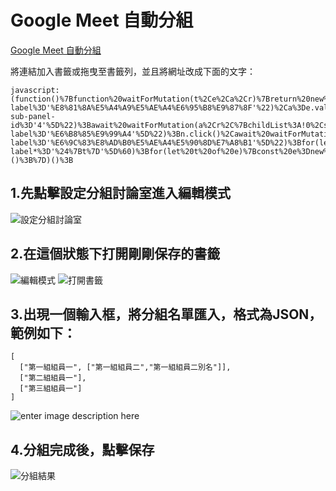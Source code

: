 # Google Meet 自動分組

[Google Meet 自動分組](https://none)

將連結加入書籤或拖曳至書籤列，並且將網址改成下面的文字：

	javascript:(function()%7Bfunction%20waitForMutation(t%2Ce%2Ca%2Cr)%7Breturn%20new%20Promise(n%3D%3E%7Bt%3Fnew%20MutationObserver((t%2Ce)%3D%3E%7Br%26%26!r()%7C%7C(e.disconnect()%2Cn())%7D).observe(e%2Ca)%3An()%7D)%7D(async()%3D%3E%7Bconst%20t%3DJSON.parse(prompt(%22%E8%BC%B8%E5%85%A5%E7%B5%84%E5%93%A1%E5%90%8D%E5%96%AE(JSON%E6%A0%BC%E5%BC%8F)%22%2C%22%5B%5D%22))%2Ce%3Ddocument.querySelector(%22%5Baria-label%3D'%E8%81%8A%E5%A4%A9%E5%AE%A4%E6%95%B8%E9%87%8F'%22)%2Ca%3De.value%3Ct.length%3Be.value%3Dt.length%2Ce.dispatchEvent(new%20FocusEvent(%22blur%22))%3Bconst%20r%3Ddocument.querySelector(%22%5Bdata-sub-panel-id%3D'4'%5D%22)%3Bawait%20waitForMutation(a%2Cr%2C%7BchildList%3A!0%2Csubtree%3A!0%7D)%3Bconst%20n%3Ddocument.querySelector(%22%5Baria-label%3D'%E6%B8%85%E9%99%A4'%5D%22)%3Bn.click()%2Cawait%20waitForMutation(!n.disabled%2Cn%2C%7Battributes%3A!0%2CattributeFilter%3A%5B%22disabled%22%5D%7D)%3Bconst%20o%3Ddocument.querySelectorAll(%22%5Baria-label%3D'%E6%9C%83%E8%AD%B0%E5%AE%A4%E5%90%8D%E7%A8%B1'%5D%22)%3Bfor(let%20e%3D0%3Be%3Ct.length%3Be%2B%2B)%7Bconst%20a%3Dt%5Be%5D%2Cr%3Do%5Be%5D%3Br.textContent%3D%60%E7%AC%AC%24%7Be%2B1%7D%E7%B5%84%60%2Cr.dispatchEvent(new%20FocusEvent(%22blur%22))%3Bfor(let%20t%20of%20a)%7Bconst%20e%3DArray.isArray(t)%3Ft%3A%5Bt%5D%3Bfor(let%20t%20of%20e)if(t)%7Bconst%20e%3Ddocument.querySelectorAll(%60%5Bdraggable%3D'true'%5D%5Baria-label*%3D'%24%7Bt%7D'%5D%60)%3Bfor(let%20t%20of%20e)%7Bconst%20e%3Dnew%20DataTransfer%3Bt.dispatchEvent(new%20DragEvent(%22dragstart%22%2C%7BdataTransfer%3Ae%2Cbubbles%3A!0%7D))%2Cr.dispatchEvent(new%20DragEvent(%22drop%22%2C%7BdataTransfer%3Ae%2Cbubbles%3A!0%7D))%7D%7D%7D%7D%7D)()%3B%7D)()%3B

1.先點擊設定分組討論室進入編輯模式
---

![設定分組討論室](https://i.imgur.com/Yc4MYPP.png)

2.在這個狀態下打開剛剛保存的書籤
---

![編輯模式](https://i.imgur.com/dRq7M29.png)
![打開書籤](https://i.imgur.com/3YHJxBO.png)

3.出現一個輸入框，將分組名單匯入，格式為JSON，範例如下：
---

    [
      ["第一組組員一", ["第一組組員二","第一組組員二別名"]],
      ["第二組組員一"],
      ["第三組組員一"]
    ]

![enter image description here](https://i.imgur.com/XXZ6MvQ.png)

4.分組完成後，點擊保存
---

![分組結果](https://i.imgur.com/lZQ7cNY.png)
